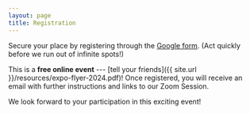 ```yaml
---
layout: page
title: Registration
---
```


Secure your place by registering through the [Google form](https://forms.gle/GprH4u1s73VqvLmD6). (Act quickly before we run out of infinite spots!)

This is a **free online event** --- [tell your friends]({{ site.url }}/resources/expo-flyer-2024.pdf)! Once registered, you will receive an email with further instructions and links to our Zoom Session.


We look forward to your participation in this exciting event!
